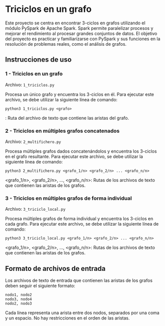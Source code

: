 # Triciclos en un grafo

Este proyecto se centra en encontrar 3-ciclos en grafos utilizando el módulo PySpark de Apache Spark. Spark permite paralelizar procesos y mejorar el rendimiento al procesar grandes conjuntos de datos. El objetivo del proyecto es practicar y familiarizarse con PySpark y sus funciones en la resolución de problemas reales, como el análisis de grafos.

## Instrucciones de uso

### 1 - Triciclos en un grafo

Archivo: `1_triciclos.py`

Procesa un único grafo y encuentra los 3-ciclos en él. Para ejecutar este archivo, se debe utilizar la siguiente línea de comando:

```
python3 1_triciclos.py <grafo>
```

<grafo>: Ruta del archivo de texto que contiene las aristas del grafo.

### 2 - Triciclos en múltiples grafos concatenados

Archivo: `2_multifichero.py`

Procesa múltiples grafos dados concatenándolos y encuentra los 3-ciclos en el grafo resultante. Para ejecutar este archivo, se debe utilizar la siguiente línea de comando:

```
python3 2_multifichero.py <grafo_1/n> <grafo_2/n> ... <grafo_n/n>
```

<grafo_1/n>, <grafo_2/n>, ..., <grafo_n/n>: Rutas de los archivos de texto que contienen las aristas de los grafos.

### 3 - Triciclos en múltiples grafos de forma individual

Archivo: `3_triciclo_local.py`

Procesa múltiples grafos de forma individual y encuentra los 3-ciclos en cada grafo. Para ejecutar este archivo, se debe utilizar la siguiente línea de comando:

```
python3 3_triciclo_local.py <grafo_1/n> <grafo_2/n> ... <grafo_n/n>
```
  
<grafo_1/n>, <grafo_2/n>, ..., <grafo_n/n>: Rutas de los archivos de texto que contienen las aristas de los grafos.
  
  
## Formato de archivos de entrada

Los archivos de texto de entrada que contienen las aristas de los grafos deben seguir el siguiente formato:


```
nodo1, nodo2
nodo3, nodo4
nodo2, nodo3
```

Cada línea representa una arista entre dos nodos, separados por una coma y un espacio. No hay restricciones en el orden de las aristas.
